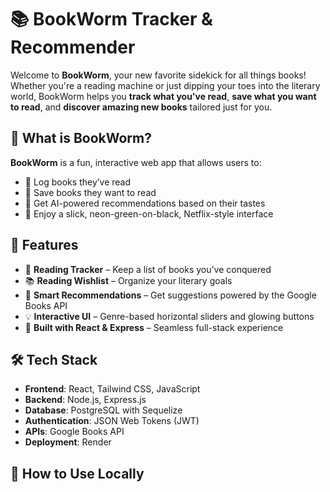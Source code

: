 # 📚 BookWorm Tracker & Recommender

Welcome to **BookWorm**, your new favorite sidekick for all things books! Whether you're a reading machine or just dipping your toes into the literary world, BookWorm helps you **track what you've read**, **save what you want to read**, and **discover amazing new books** tailored just for you.

## 🐛 What is BookWorm?

**BookWorm** is a fun, interactive web app that allows users to:

- 📘 Log books they’ve read  
- 📗 Save books they want to read  
- 🌟 Get AI-powered recommendations based on their tastes  
- 🎨 Enjoy a slick, neon-green-on-black, Netflix-style interface

## 🚀 Features

- 📝 **Reading Tracker** – Keep a list of books you’ve conquered  
- 📚 **Reading Wishlist** – Organize your literary goals  
- 🤖 **Smart Recommendations** – Get suggestions powered by the Google Books API  
- 💡 **Interactive UI** – Genre-based horizontal sliders and glowing buttons  
- 🧠 **Built with React & Express** – Seamless full-stack experience

## 🛠️ Tech Stack

- **Frontend**: React, Tailwind CSS, JavaScript  
- **Backend**: Node.js, Express.js  
- **Database**: PostgreSQL with Sequelize  
- **Authentication**: JSON Web Tokens (JWT)  
- **APIs**: Google Books API  
- **Deployment**: Render

## 💾 How to Use Locally
